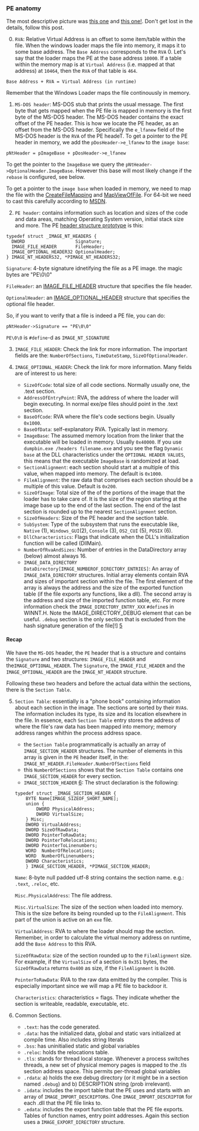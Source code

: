 ### PE anatomy
The most descriptive picture was [this one][0] and [this one\!][7]. Don't get 
lost in the details, follow this post.

0. `RVA`: Relative Virtual Address is an offset to some item/table within the
file. When the windows loader maps the file into memory, it maps it to some base
address. The `Base Address` corresponds to the `RVA` 0. Let's say that the loader
maps the PE at the base address `10000`. If a table within the memory map is at
`Virtual Address` (i.e. mapped at that address) at `10464`, then the `RVA` of that
table is `464`.

`Base Address + RVA = Virtual Address (in runtime)`

Remember that the Windows Loader maps the file continouusly in memory.

1. `MS-DOS header`: MS-DOS stub that prints the usual message. The first byte that
gets mapped when the PE file is mapped in memory is the first byte of the MS-DOS
header. The MS-DOS header contains the exact offset of the PE header. This is
how we locate the PE header, as an offset from the MS-DOS header. Specifically
the `e_lfanew` field of the MS-DOS header is the `RVA` of the PE headeT.
To get a pointer to the PE header in memory, we add the `pDosHeader->e_lfanew` 
to the `image base`:

`pNtHeader = pImageBase + pDosHeader->e_lfanew`

To get the pointer to the `ImageBase` we query the
`pNtHeader->OptionalHeader.ImageBase`. However this base will most likely change
if the `rebase` is configured, see below.

To get a pointer to the `image base` when loaded in memory, we need to map the
file with the [CreateFileMapping][2] and [MapViewOfFile][3]. For 64-bit we need
to cast this carefully according to [MSDN][4].

2. `PE header`: contains information such as location and sizes of the code and
data areas, matching Operating System version, initial stack size and more.
The PE [header structure prototype][1] is this:
```
typedef struct _IMAGE_NT_HEADERS {
  DWORD                   Signature;
  IMAGE_FILE_HEADER       FileHeader;
  IMAGE_OPTIONAL_HEADER32 OptionalHeader;
} IMAGE_NT_HEADERS32, *PIMAGE_NT_HEADERS32;
```

`Signature`: 4-byte signature idnetifying the file as a PE image. the magic
bytes are "PE\0\0"

`FileHeader`: an [IMAGE_FILE_HEADER] structure that specifies the file header.

`OptionalHeader`: an [IMAGE_OPTIONAL_HEADER] structure that specifies the
optional file header.

So, if you want to verify that a file is indeed a PE file, you can do:

`pNtHeader->Signature == "PE\0\0"`

`PE\0\0` is `#define`-d as `IMAGE_NT_SIGNATURE`

3. `IMAGE_FILE_HEADER`: Check the link for more information. The important
fields are the: `NumberOfSections`, `TimeDateStamp`, `SizeOfOptionalHeader`.

4. `IMAGE_OPTIONAL_HEADER`: Check the link for more information. Many fields are
of interest to us here:
    * `SizeOfCode`: total size of all code sections. Normally usually one, the
    .text section.
    * `AddressOfEntryPoint`: RVA, the address of where the loader will begin
    executing. In normal exe/pe files should point in the .text section.
    * `BaseOfCode`: RVA where the file's code sections begin. Usually `0x1000`.
    * `BaseOfData`: self-explanatory RVA. Typically last in memory.
    * `ImageBase`: The assumed memory location from the linker that the
    executable will be loaded in memory. Usually `0x40000`. If you use
    `dumpbin.exe /headers filename.exe` and you see the flag `Dynamic base` at
    the DLL characteristics under the `OPTIONAL HEADER VALUES`, this means that
    the executable `ImageBase` is randomized at load.
    * `SectionAlignment`: each section should start at a multiple of this value,
    when mapped into memory. The default is `0x1000`.
    * `FileAlignment`: the raw data that comprises each section should be a
    multiple of this value. Default is `0x200`.
    * `SizeOfImage`: Total size of the of the portions of the image that the
    loader has to take care of. It is the size of the region starting at the
    image base up to the end of the last section. The end of the last section is
    rounded up to the nearest `SectionAlignment` section.
    * `SizeOfHeaders`: Size of the PE header and the section table.
    * `SubSystem`: Type of the subsystem that runs the executable like, `Native`
    (1), `Windows_GUI`(2), `Console` (3), `OS2_CUI` (5), `POSIX` (6).
    * `DllCharacteristics`: Flags that indicate when the DLL's initialization
    function will be called (DllMain).
    * `NumberOfRvaAndSizes`: Number of entries in the DataDirectory array
    (below) almost always 16.
    * `IMAGE_DATA_DIRECTORY DataDirectory[IMAGE_NUMBEROF_DIRECTORY_ENTRIES]`: An
    array of `IMAGE_DATA_DIRECTORY` structures. Initial array elements contain RVA
    and sizes of important section within the file. The first element of the
    array is always the address and the size of the exported function table (if
    the file exports any functions, like a dll). The second array is the address
    and size of the imported function table, etc. For more information check the
    `IMAGE_DIRECTORY_ENTRY_XXX` `#define`s in WINNT.H. Note the
    IMAGE_DIRECTORY_DEBUG element that can be useful. `.debug` section is the only
    section that is excluded from the hash signature generation of the file[!] [5]

#### Recap
We have the `MS-DOS` header, the `PE` header that is a structure and contains the 
`Signature` and two structures: `IMAGE_FILE_HEADER` and
the`IMAGE_OPTIONAL_HEADER`. The `Signature`, the `IMAGE_FILE_HEADER` and the
`IMAGE_OPTIONAL_HEADER` are the `IMAGE_NT_HEADER` structure.

Following these two headers and before the actual data within the sections,
there is the `Section Table`.

5. `Section Table`: essentially is a "phone book" containing information about
each section in the image. The sections are sorted by their `RVA`s. The
information includes its type, its size and its location elsewhere in the file.
In essence, each `Section Table` entry stores the address of where the file's
raw data has been mapped into memory; memory address ranges whithin the process
address space.
    * the `Section Table` programmatically is actually an array of
    `IMAGE_SECTION_HEADER` structures. The number of elements in this array is
    given in the `PE` header itself, in the:
    `IMAGE_NT_HEADER.FileHeader.NumberOfSections` field
    * this `NumberOfSections` shows that the `Section Table` contains one
    `IMAGE_SECTION_HEADER` for every section.
    * `IMAGE_SECTION_HEADER` [6]: The struct declaration is the following:
    
    ```
    typedef struct _IMAGE_SECTION_HEADER {
        BYTE Name[IMAGE_SIZEOF_SHORT_NAME];
        union {
            DWORD PhysicalAddress;
            DWORD VirtualSize;
        } Misc;
        DWORD VirtualAddress;
        DWORD SizeOfRawData;
        DWORD PointerToRawData;
        DWORD PointerToRelocations;
        DWORD PointerToLinenumbers;
        WORD  NumberOfRelocations;
        WORD  NumberOfLinenumbers;
        DWORD Characteristics;
        } IMAGE_SECTION_HEADER, *PIMAGE_SECTION_HEADER;
    ``` 
    
    `Name`: 8-byte null padded utf-8 string contains the section name. e.g.:
    `.text`, `.reloc`, etc.
    
    `Misc.PhysicalAddress`: The file address.

    `Misc.VirtualSize`: The size of the section when loaded into memory. This is
    the size before its being rounded up to the `FileAlignment`. This part of
    the union is active on an `exe` file.

    `VirtualAddress`: RVA to where the loader should map the section. Remember,
    in order to calculate the virtual memory address on runtime, add the `Base
    Address` to this RVA.

    `SizeOfRawData`: size of the section rounded up to the `FileAlignment` size.
    For example, if the `VirtualSize` of a section is `0x351` bytes, the
    `SizeOfRawData` returns `0x400` as size, if the `FileAlignment` is `0x200`.

    `PointerToRawData`: RVA to the raw data emitted by the compiler. This is
    especially important since we will map a PE file to backdoor it.

    `Characteristics`: characteristics = flags. They indicate whether the
    section is writeable, readable, executable, etc.

6. Common Sections.
    * `.text`: has the code generated.
    * `.data`: has the initialized data, global and static vars initialized at
    compile time. Also includes string literals
    * `.bss`: has uninitialied static and global variables
    * `.reloc`: holds the relocations table.
    * `.tls`: stands for thread local storage. Whenever a process switches
    threads, a new set of physical memory pages is mapped to the .tls section
    address space. This permits per-thread global variables
    * `.rdata`: a) holds the exe debug directory (or it might be in a section
    named `.debug`) and b) DESCRIPTION string (prob irrelevant). 
    * `.idata`: includes the import table that the PE uses and starts with an
    array of `IMAGE_IMPORT_DESCRIPTOR`s. One `IMAGE_IMPORT_DESCRIPTOR` for each
    .dll that the PE file links to.
    * `.edata`: includes the export function table that the PE file exports.
    Tables of function names, entry point addresses. Again this section uses a 
    `IMAGE_EXPORT_DIRECTORY` structure.
    


[0]: https://upload.wikimedia.org/wikipedia/commons/1/1b/Portable_Executable_32_bit_Structure_in_SVG_fixed.svg
[1]: https://docs.microsoft.com/en-gb/windows/desktop/api/winnt/ns-winnt-_image_nt_headers (IMAGE_NT_HEADERS)
[IMAGE_FILE_HEADER]: https://docs.microsoft.com/en-gb/windows/desktop/api/winnt/ns-winnt-_image_file_header
[IMAGE_OPTIONAL_HEADER]: https://docs.microsoft.com/en-gb/windows/desktop/api/winnt/ns-winnt-_image_optional_header
[2]: https://docs.microsoft.com/en-us/windows/desktop/api/winbase/nf-winbase-createfilemappinga
[3]: https://docs.microsoft.com/en-us/windows/desktop/api/memoryapi/nf-memoryapi-mapviewoffile
[4]: https://docs.microsoft.com/en-us/windows/desktop/winprog64/rules-for-using-pointers
[5]: https://docs.microsoft.com/en-us/windows/desktop/debug/pe-format#the-debug-section
[6]: https://docs.microsoft.com/en-us/windows/desktop/api/winnt/ns-winnt-_image_section_header
[7]: https://docs.microsoft.com/en-us/previous-versions/ms809762(v=msdn.10)#the-section-table
[7]: http://web.cse.ohio-state.edu/~reeves.92/CSE2421au12/HelloWorldGoal.pdf
